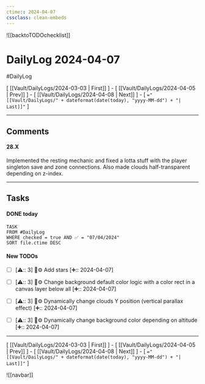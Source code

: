 ```yaml
---
ctime:: 2024-04-07
cssclass: clean-embeds
---
```

![[backtoTODOchecklist]]
# DailyLog 2024-04-07

#DailyLog

\[ [[Vault/DailyLogs/2024-03-03 | First]] \] - \[ [[Vault/DailyLogs/2024-04-05 | Prev]] \] - \[ [[Vault/DailyLogs/2024-04-08 | Next]] \] - \[ `="[[Vault/DailyLogs/" + dateformat(date(today), "yyyy-MM-dd") + "| Last]]"` \]

---

## Comments

#### 28.X

Implemented the resting mechanic and fixed a lotta stuff with the player singleton save and zone connections. Also made clouds half-transparent depending on z-index.



---

## Tasks
#### DONE today
```dataview
TASK
FROM #DailyLog
WHERE checked = true AND ✅ = "07/04/2024"
SORT file.ctime DESC
```


#### New TODOs
- [ ] [⚠️:: 3] 🎨⚙️ Add stars [➕:: 2024-04-07]
- [ ] [⚠️:: 3] 🎨⚙️ Change background default color logic with a color rect in a canvas layer below all [➕:: 2024-04-07]
- [ ] [⚠️:: 3] 🎨⚙️ Dynamically change clouds Y position (vertical parallax effect) [➕:: 2024-04-07]
- [ ] [⚠️:: 3] 🎨⚙️ Dynamically change background color depending on altitude [➕:: 2024-04-07]



---

\[ [[Vault/DailyLogs/2024-03-03 | First]] \] - \[ [[Vault/DailyLogs/2024-04-05 | Prev]] \] - \[ [[Vault/DailyLogs/2024-04-08 | Next]] \] - \[ `="[[Vault/DailyLogs/" + dateformat(date(today), "yyyy-MM-dd") + "| Last]]"` \]

![[navbar]]



